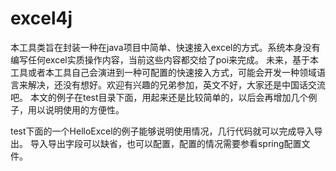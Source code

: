 # excel4j
本工具类旨在封装一种在java项目中简单、快速接入excel的方式。系统本身没有编写任何excel实质操作内容，当前这些内容都交给了poi来完成。
未来，基于本工具或者本工具自己会演进到一种可配置的快速接入方式，可能会开发一种领域语言来解决，还没有想好。欢迎有兴趣的兄弟参加，英文不好，大家还是中国话交流吧。
本文的例子在test目录下面，用起来还是比较简单的，以后会再增加几个例子，用以说明使用的方便性。

test下面的一个HelloExcel的例子能够说明使用情况，几行代码就可以完成导入导出。
导入导出字段可以缺省，也可以配置，配置的情况需要参看spring配置文件。